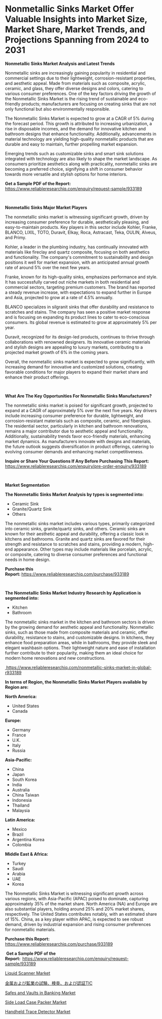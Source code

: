 <p><h1>Nonmetallic Sinks Market Offer Valuable Insights into Market Size, Market Share, Market Trends, and Projections Spanning from 2024 to 2031</h1></p><p><strong>Nonmetallic Sinks Market Analysis and Latest Trends</strong></p>
<p><p>Nonmetallic sinks are increasingly gaining popularity in residential and commercial settings due to their lightweight, corrosion-resistant properties, and aesthetic appeal. Made from materials such as composite, acrylic, ceramic, and glass, they offer diverse designs and colors, catering to various consumer preferences. One of the key factors driving the growth of the Nonmetallic Sinks Market is the rising trend of sustainable and eco-friendly products; manufacturers are focusing on creating sinks that are not only functional but also environmentally responsible.</p><p>The Nonmetallic Sinks Market is expected to grow at a CAGR of 5% during the forecast period. This growth is attributed to increasing urbanization, a rise in disposable incomes, and the demand for innovative kitchen and bathroom designs that enhance functionality. Additionally, advancements in material technology are yielding high-quality nonmetallic products that are durable and easy to maintain, further propelling market expansion.</p><p>Emerging trends such as customizable sinks and smart sink solutions integrated with technology are also likely to shape the market landscape. As consumers prioritize aesthetics along with practicality, nonmetallic sinks are becoming a preferred choice, signifying a shift in consumer behavior towards more versatile and stylish options for home interiors.</p></p>
<p><strong>Get a Sample PDF of the Report:&nbsp;</strong> <a href="https://www.reliableresearchiq.com/enquiry/request-sample/933189">https://www.reliableresearchiq.com/enquiry/request-sample/933189</a></p>
<p>&nbsp;</p>
<p><strong>Nonmetallic Sinks Major Market Players</strong></p>
<p><p>The nonmetallic sinks market is witnessing significant growth, driven by increasing consumer preference for durable, aesthetically pleasing, and easy-to-maintain products. Key players in this sector include Kohler, Franke, BLANCO, LIXIL, TOTO, Duravit, Elkay, Roca, Astracast, Teka, OULIN, Alveus, and Primy. </p><p>Kohler, a leader in the plumbing industry, has continually innovated with materials like fireclay and quartz composite, focusing on both aesthetics and functionality. The company's commitment to sustainability and design positions it well for market expansion, with an anticipated annual growth rate of around 5% over the next few years.</p><p>Franke, known for its high-quality sinks, emphasizes performance and style. It has successfully carved out niche markets in both residential and commercial sectors, targeting premium customers. The brand has reported a steady revenue increase, with expectations to expand further in Europe and Asia, projected to grow at a rate of 4.5% annually.</p><p>BLANCO specializes in silgranit sinks that offer durability and resistance to scratches and stains. The company has seen a positive market response and is focusing on expanding its product lines to cater to eco-conscious consumers. Its global revenue is estimated to grow at approximately 5% per year.</p><p>Duravit, recognized for its design-led products, continues to thrive through collaborations with renowned designers. Its innovative ceramic materials and stylish designs are appealing to luxury markets, contributing to a projected market growth of 6% in the coming years.</p><p>Overall, the nonmetallic sinks market is expected to grow significantly, with increasing demand for innovative and customized solutions, creating favorable conditions for major players to expand their market share and enhance their product offerings.</p></p>
<p>&nbsp;</p>
<p><strong>What Are The Key Opportunities For Nonmetallic Sinks Manufacturers?</strong></p>
<p><p>The nonmetallic sinks market is poised for significant growth, projected to expand at a CAGR of approximately 5% over the next five years. Key drivers include increasing consumer preference for durable, lightweight, and corrosion-resistant materials such as composite, ceramic, and fiberglass. The residential sector, particularly in kitchen and bathroom renovations, remains a major contributor due to aesthetic appeal and functionality. Additionally, sustainability trends favor eco-friendly materials, enhancing market dynamics. As manufacturers innovate with designs and materials, the future outlook suggests diversification in product offerings, catering to evolving consumer demands and enhancing market competitiveness.</p></p>
<p><strong>Inquire or Share Your Questions If Any Before Purchasing This Report:</strong> <a href="https://www.reliableresearchiq.com/enquiry/pre-order-enquiry/933189">https://www.reliableresearchiq.com/enquiry/pre-order-enquiry/933189</a></p>
<p>&nbsp;</p>
<p><strong>Market Segmentation</strong></p>
<p><strong>The Nonmetallic Sinks Market Analysis by types is segmented into:</strong></p>
<p><ul><li>Ceramic Sink</li><li>Granite/Quartz Sink</li><li>Others</li></ul></p>
<p><p>The nonmetallic sinks market includes various types, primarily categorized into ceramic sinks, granite/quartz sinks, and others. Ceramic sinks are known for their aesthetic appeal and durability, offering a classic look in kitchens and bathrooms. Granite and quartz sinks are favored for their strength and resistance to scratches and stains, providing a modern, high-end appearance. Other types may include materials like porcelain, acrylic, or composite, catering to diverse consumer preferences and functional needs in home design.</p></p>
<p><strong>Purchase this Report:&nbsp;</strong><a href="https://www.reliableresearchiq.com/purchase/933189">https://www.reliableresearchiq.com/purchase/933189</a></p>
<p>&nbsp;</p>
<p><strong>The Nonmetallic Sinks Market Industry Research by Application is segmented into:</strong></p>
<p><ul><li>Kitchen</li><li>Bathroom</li></ul></p>
<p><p>The nonmetallic sinks market in the kitchen and bathroom sectors is driven by the growing demand for aesthetic appeal and functionality. Nonmetallic sinks, such as those made from composite materials and ceramic, offer durability, resistance to stains, and customizable designs. In kitchens, they enhance food preparation areas, while in bathrooms, they provide sleek and elegant washbasin options. Their lightweight nature and ease of installation further contribute to their popularity, making them an ideal choice for modern home renovations and new constructions.</p></p>
<p><a href="https://www.reliableresearchiq.com/nonmetallic-sinks-market-in-global-r933189">&nbsp;https://www.reliableresearchiq.com/nonmetallic-sinks-market-in-global-r933189</a></p>
<p><strong>In terms of Region, the Nonmetallic Sinks Market Players available by Region are:</strong></p>
<p>
    <p> <strong> North America: </strong>
        <ul>
            <li>United States</li>
            <li>Canada</li>
        </ul>
        </p> 
    <p> <strong> Europe: </strong>
        <ul>
            <li>Germany</li>
            <li>France</li>
            <li>U.K.</li>
            <li>Italy</li>
            <li>Russia</li>
        </ul>
        </p> 
    <p> <strong> Asia-Pacific: </strong>
        <ul>
            <li>China</li>
            <li>Japan</li>
            <li>South Korea</li>
            <li>India</li>
            <li>Australia</li>
            <li>China Taiwan</li>
            <li>Indonesia</li>
            <li>Thailand</li>
            <li>Malaysia</li>
        </ul>
        </p> 
    <p> <strong> Latin America: </strong>
        <ul>
            <li>Mexico</li>
            <li>Brazil</li>
            <li>Argentina Korea</li>
            <li>Colombia</li>
        </ul>
        </p> 
    <p> <strong> Middle East & Africa: </strong>
        <ul>
            <li>Turkey</li>
            <li>Saudi</li>
            <li>Arabia</li>
            <li>UAE</li>
            <li>Korea</li>
        </ul>
    </p>
    </p>
<p><p>The Nonmetallic Sinks Market is witnessing significant growth across various regions, with Asia-Pacific (APAC) poised to dominate, capturing approximately 35% of the market share. North America (NA) and Europe are also substantial players, holding around 25% and 20% market shares, respectively. The United States contributes notably, with an estimated share of 15%. China, as a key player within APAC, is expected to see robust demand, driven by industrial expansion and rising consumer preferences for nonmetallic materials.</p></p>
<p><strong>Purchase this Report: </strong><a href="https://www.reliableresearchiq.com/purchase/933189">https://www.reliableresearchiq.com/purchase/933189</a></p>
<p>&nbsp;<strong>Get a Sample PDF of the Report:&nbsp;&nbsp;</strong><a href="https://www.reliableresearchiq.com/enquiry/request-sample/933189">https://www.reliableresearchiq.com/enquiry/request-sample/933189</a></p>
<p><strong></strong></p>
<p><p><a href="https://medium.com/@diengw5_68119/the-liquid-scanner-market-has-experienced-impressive-growth-in-recent-years-expanding-its-market-86a15c38b9d2">Liquid Scanner Market</a></p><p><a href="https://medium.com/@kw8enloe/testing-inspection-and-certification-tic-for-metals-and-mining-market-%E3%81%AF-%E3%82%B3%E3%82%B9%E3%83%88%E7%AE%A1%E7%90%86%E3%81%A8%E5%8A%B9%E7%8E%87%E5%90%91%E4%B8%8A%E3%82%92%E5%84%AA%E5%85%88%E3%81%97%E3%81%BE%E3%81%99-dae8530ac3ee">金属および鉱業の試験、検査、および認証TIC</a></p><p><a href="https://github.com/WayneGriffin411/Market-Research-Report-List-1/blob/main/safes-and-vaults-in-banking-market.md">Safes and Vaults in Banking Market</a></p><p><a href="https://www.linkedin.com/pulse/insights-side-load-case-packer-market-share-competitive-landscape-1ejze?trackingId=3%2FHpJpWPR1qLGT16ZO4%2BJA%3D%3D">Side Load Case Packer Market</a></p><p><a href="https://medium.com/@diengw5_68119/the-handheld-trace-detector-market-is-experiencing-higher-than-anticipated-demand-compared-to-31c027eb2e1b">Handheld Trace Detector Market</a></p></p>